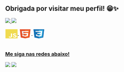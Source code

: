 ## Obrigada por visitar meu perfil! 😁✨

<div>
  <a href="https://github.com/marislaradev">
  <img height="180em" src="https://github-readme-stats.vercel.app/api?username=marislaradev&show_icons=true&theme=tokyonight&include_all_commits=true&count_private=true"/>
  <img height="180em" src="https://github-readme-stats.vercel.app/api/top-langs/?username=marislaradev&layout=compact&langs_count=6&theme=tokyonight"/>
</div>
<div style="display: inline_block"><br>
  <img align="center" alt="Js" height="30" width="40" src="https://raw.githubusercontent.com/devicons/devicon/master/icons/javascript/javascript-plain.svg">
  <img align="center" alt="HTML" height="30" width="40" src="https://raw.githubusercontent.com/devicons/devicon/master/icons/html5/html5-original.svg">
  <img align="center" alt="CSS" height="30" width="40" src="https://raw.githubusercontent.com/devicons/devicon/master/icons/css3/css3-original.svg">
</div>
 
 <br>
 
  ### Me siga nas redes abaixo!
 
<div> 
  <a href="https://www.instagram.com/maris.lara/" target="_blank"><img src="https://img.shields.io/badge/-Instagram-%23E4405F?style=for-the-badge&logo=instagram&logoColor=white"></a>
  <a href="https://www.linkedin.com/in/mariana-da-silva-lara-380871285/" target="_blank"><img src="https://img.shields.io/badge/-LinkedIn-%230077B5?style=for-the-badge&logo=linkedin&logoColor=white"></a> 

</div>
